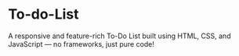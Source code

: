 # To-do-List
A responsive and feature-rich To-Do List built using HTML, CSS, and JavaScript — no frameworks, just pure code!
